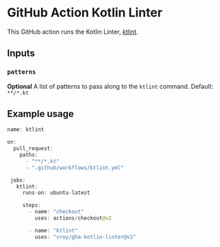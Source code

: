 # GitHub Action Kotlin Linter

This GitHub action runs the Kotlin Linter, [ktlint](https://github.com/pinterest/ktlint).

## Inputs

### `patterns`

**Optional** A list of patterns to pass along to the `ktlint` command. Default: `**/*.kt`

## Example usage

```kotlin
name: ktlint

on:
  pull_request:
    paths:
      - "**/*.kt"
      - ".github/workflows/ktlint.yml"

 jobs:
   ktlint:
     runs-on: ubuntu-latest

     steps:
       - name: "checkout"
         uses: actions/checkout@v2

       - name: "ktlint"
         uses: "vroy/gha-kotlin-linter@v1"
```
